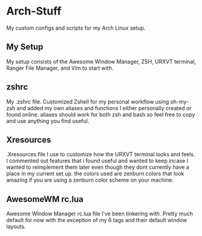 # Arch-Stuff
My custom configs and scripts for my Arch Linux setup.

## My Setup
My setup consists of the Awesome Window Manager, ZSH, URXVT terminal, Ranger File Manager, and Vim to start with. 

## zshrc
My .zshrc file. Customized Zshell for my personal workflow using oh-my-zsh and added my own aliases and functions I either personally created or found online. aliases should work for both zsh and bash so feel free to copy and use anything you find useful.

## Xresources
.Xresources file I use to customize how the URXVT terminal looks and feels. I commented out features that i found useful and wanted to keep incase I wanted to reimplement them later even though they dont currently have a place in my current set up. the colors used are zenburn colors that look amazing if you are using a zenburn color scheme on your machine.

## AwesomeWM rc.lua
Awesome Window Manager rc.lua file I've been tinkering with. Pretty much default for now with the exception of my 6 tags and their default window layouts.
